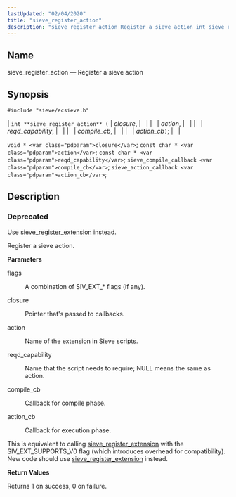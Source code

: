 ```yaml
---
lastUpdated: "02/04/2020"
title: "sieve_register_action"
description: "sieve register action Register a sieve action int sieve register action closure action reqd capability compile cb action cb void closure const char action const char reqd capability sieve compile callback compile cb sieve action callback action cb Use sieve register extension instead Register a sieve action flags A combination..."
---
```


<a name="apis.sieve_register_action"></a> 
## Name

sieve_register_action — Register a sieve action

## Synopsis

`#include "sieve/ecsieve.h"`

| `int **sieve_register_action** (` | <var class="pdparam">closure</var>, |   |
|   | <var class="pdparam">action</var>, |   |
|   | <var class="pdparam">reqd_capability</var>, |   |
|   | <var class="pdparam">compile_cb</var>, |   |
|   | <var class="pdparam">action_cb</var>`)`; |   |

`void * <var class="pdparam">closure</var>`;
`const char * <var class="pdparam">action</var>`;
`const char * <var class="pdparam">reqd_capability</var>`;
`sieve_compile_callback <var class="pdparam">compile_cb</var>`;
`sieve_action_callback <var class="pdparam">action_cb</var>`;<a name="idp60462224"></a> 
## Description

### Deprecated

Use [sieve_register_extension](/momentum/3/3-api/apis-sieve-register-extension) instead.

Register a sieve action.

**<a name="idp60465344"></a> Parameters**

<dl class="variablelist">

<dt>flags</dt>

<dd>

A combination of SIV_EXT_* flags (if any).

</dd>

<dt>closure</dt>

<dd>

Pointer that's passed to callbacks.

</dd>

<dt>action</dt>

<dd>

Name of the extension in Sieve scripts.

</dd>

<dt>reqd_capability</dt>

<dd>

Name that the script needs to require; NULL means the same as action.

</dd>

<dt>compile_cb</dt>

<dd>

Callback for compile phase.

</dd>

<dt>action_cb</dt>

<dd>

Callback for execution phase.

</dd>

</dl>

This is equivalent to calling [sieve_register_extension](/momentum/3/3-api/apis-sieve-register-extension) with the SIV_EXT_SUPPORTS_V0 flag (which introduces overhead for compatibility). New code should use [sieve_register_extension](/momentum/3/3-api/apis-sieve-register-extension) instead.

**<a name="idp60479136"></a> Return Values**

Returns 1 on success, 0 on failure.